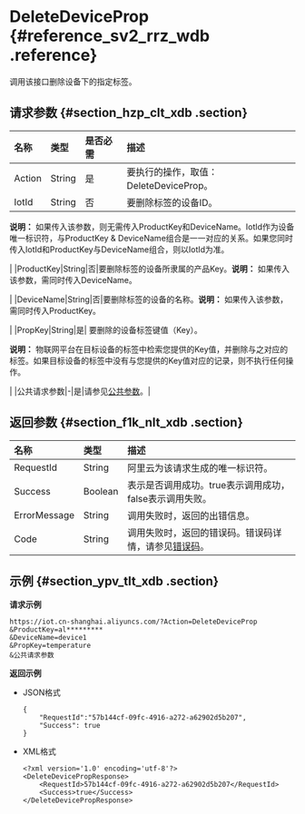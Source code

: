 # DeleteDeviceProp {#reference_sv2_rrz_wdb .reference}

调用该接口删除设备下的指定标签。

## 请求参数 {#section_hzp_clt_xdb .section}

|名称|类型|是否必需|描述|
|:-|:-|:---|:-|
|Action|String|是|要执行的操作，取值：DeleteDeviceProp。|
|IotId|String|否| 要删除标签的设备ID。

 **说明：** 如果传入该参数，则无需传入ProductKey和DeviceName。IotId作为设备唯一标识符，与ProductKey & DeviceName组合是一一对应的关系。如果您同时传入IotId和ProductKey与DeviceName组合，则以IotId为准。

 |
|ProductKey|String|否|要删除标签的设备所隶属的产品Key。**说明：** 如果传入该参数，需同时传入DeviceName。

|
|DeviceName|String|否|要删除标签的设备的名称。**说明：** 如果传入该参数，需同时传入ProductKey。

|
|PropKey|String|是| 要删除的设备标签键值（Key）。

 **说明：** 物联网平台在目标设备的标签中检索您提供的Key值，并删除与之对应的标签。如果目标设备的标签中没有与您提供的Key值对应的记录，则不执行任何操作。

 |
|公共请求参数|-|是|请参见[公共参数](intl.zh-CN/云端开发指南/云端API参考/公共参数.md#)。|

## 返回参数 {#section_f1k_nlt_xdb .section}

|名称|类型|描述|
|:-|:-|:-|
|RequestId|String|阿里云为该请求生成的唯一标识符。|
|Success|Boolean|表示是否调用成功。true表示调用成功，false表示调用失败。|
|ErrorMessage|String|调用失败时，返回的出错信息。|
|Code|String|调用失败时，返回的错误码。错误码详情，请参见[错误码](intl.zh-CN/云端开发指南/云端API参考/错误码.md#)。|

## 示例 {#section_ypv_tlt_xdb .section}

**请求示例**

```
https://iot.cn-shanghai.aliyuncs.com/?Action=DeleteDeviceProp
&ProductKey=al*********
&DeviceName=device1
&PropKey=temperature
&公共请求参数
```

**返回示例**

-   JSON格式

    ```
    {
        "RequestId":"57b144cf-09fc-4916-a272-a62902d5b207",
        "Success": true
    }
    ```

-   XML格式

    ```
    <?xml version='1.0' encoding='utf-8'?>
    <DeleteDevicePropResponse>
        <RequestId>57b144cf-09fc-4916-a272-a62902d5b207</RequestId>
        <Success>true</Success>
    </DeleteDevicePropResponse>
    ```


